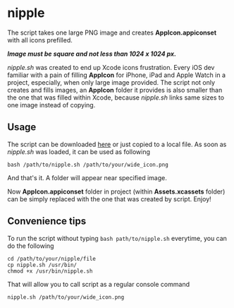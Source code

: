 
# nipple

The script takes one large PNG image and creates **AppIcon.appiconset** with all  icons prefilled.

 ***Image must be square and not less than 1024 x 1024 px.***

*nipple.sh* was created to end up Xcode icons frustration. Every iOS dev familiar with a pain of filling **AppIcon** for iPhone, iPad and Apple Watch in a project, especially, when only large image provided. The script not only creates and fills images, an  **AppIcon** folder it provides is also smaller than the one that was filled within Xcode, because *nipple.sh* links same sizes to one image instead of copying.


## Usage

The script can be downloaded [here](https://dl.dropbox.com/s/u3h4b8805uq0xnw/nipple.sh?dl=1) or just copied to a local file. As soon as *nipple.sh* was loaded, it can be used as following

```
bash /path/to/nipple.sh /path/to/your/wide_icon.png
```

And that's it. A folder will appear near specified image.

Now  **AppIcon.appiconset** folder in project (within **Assets.xcassets** folder) can be simply replaced with the one that was created by script. Enjoy!

## Convenience tips

To run the script without typing ```bash path/to/nipple.sh``` everytime, you can do the following

```
cd /path/to/your/nipple/file
cp nipple.sh /usr/bin/
chmod +x /usr/bin/nipple.sh
```

That will allow you to call script as a regular console command

```
nipple.sh /path/to/your/wide_icon.png
```
